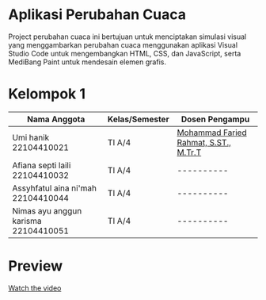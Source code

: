 # Aplikasi Perubahan Cuaca
Project perubahan cuaca ini bertujuan untuk menciptakan simulasi visual yang menggambarkan perubahan cuaca menggunakan aplikasi Visual Studio Code untuk mengembangkan HTML, CSS, dan JavaScript, serta MediBang Paint untuk mendesain elemen grafis.

# Kelompok 1

| Nama Anggota | Kelas/Semester | Dosen Pengampu |
|----------|----------|----------|
| Umi hanik 22104410021 | TI A/4 | [Mohammad Faried Rahmat, S.ST., M.Tr.T](https://github.com/fariedrahmat/mrhmt80.git) | 
| Afiana septi laili 22104410032 | TI A/4 | ---------- |
| Assyhfatul aina ni'mah 22104410044 | TI A/4 | ---------- |
| Nimas ayu anggun karisma 22104410051 | TI A/4 | ---------- |

# Preview

[Watch the video](https://drive.google.com/file/d/14IGAppiyYHBzeQi_RmoQwoWCPo1rmsbL/view)


